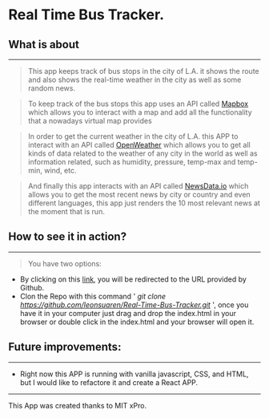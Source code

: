 # Real Time Bus Tracker.

## What is about

<hr>

> This app keeps track of bus stops in the city of L.A. 
> it shows the route and also shows the real-time weather in the city as well as some random news.

> To keep track of the bus stops this app uses an API called [Mapbox](https://www.mapbox.com/) which allows you to interact with a map and add all the functionality that a nowadays virtual map provides 

> In order to get the current weather in the city of L.A. this APP to interact with an API called [OpenWeather](https://openweathermap.org/) which allows you to get all kinds of data related to the weather of any city in the world as well as information related, such as humidity, pressure, temp-max and temp-min, wind, etc. 

> And finally this app interacts with an API called [NewsData.io](https://newsdata.io/) which allows you to get the most recent news by city or country and even different languages, this app just renders the 10 most relevant news at the moment that is run.

## How to see it in action?

<hr/>

> You have two options:

  * By clicking on this [link](https://leonsuaren.github.io/Real-Time-Bus-Tracker/), you will be redirected to the URL provided by Github.
  * Clon the Repo with this command ' *git clone https://github.com/leonsuaren/Real-Time-Bus-Tracker.git* ', once you have it in your computer just drag and drop the index.html in your browser or double click in the index.html and your browser will open it.

  ## Future improvements:

  <hr />

  * Right now this APP is running with vanilla javascript, CSS, and HTML, but I would like to refactore it and create a React APP.

  <hr />

  This App was created thanks to MIT xPro.